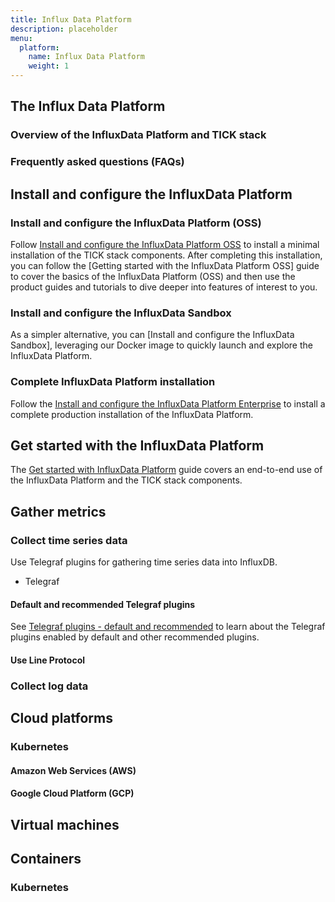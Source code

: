 ```yaml
---
title: Influx Data Platform
description: placeholder
menu:
  platform:
    name: Influx Data Platform
    weight: 1
---
```



## The Influx Data Platform

### Overview of the InfluxData Platform and TICK stack

### Frequently asked questions (FAQs)

## Install and configure the InfluxData Platform

### Install and configure the InfluxData Platform (OSS)

Follow [Install and configure the InfluxData Platform OSS](/platform/installation/iss-install/) to install a minimal installation of the TICK stack components. After completing this installation, you can follow the [Getting started with the InfluxData Platform OSS] guide to cover the basics of the InfluxData Platform (OSS) and then use the product guides and tutorials to dive deeper into features of interest to you.

### Install and configure the InfluxData Sandbox

As a simpler alternative, you can [Install and configure the InfluxData Sandbox], leveraging our Docker image to quickly launch and explore the InfluxData Platform.

### Complete InfluxData Platform installation

Follow the [Install and configure the InfluxData Platform Enterprise](/platform/installation/production-intall/) to install a complete production installation of the InfluxData Platform.

## Get started with the InfluxData Platform

The [Get started with InfluxData Platform](#getting-started) guide covers an end-to-end use of the InfluxData Platform and the TICK stack components.


## Gather metrics

### Collect time series data

Use Telegraf plugins for gathering time series data into InfluxDB.

* Telegraf

#### Default and recommended Telegraf plugins

See [Telegraf plugins - default and recommended](/telegraf/latest/administration/enterprise-plugins/) to learn about the Telegraf plugins enabled by default and other recommended plugins.

#### Use Line Protocol

### Collect log data

## Cloud platforms

### Kubernetes

#### Amazon Web Services (AWS)

#### Google Cloud Platform (GCP)

## Virtual machines

## Containers

### Kubernetes
